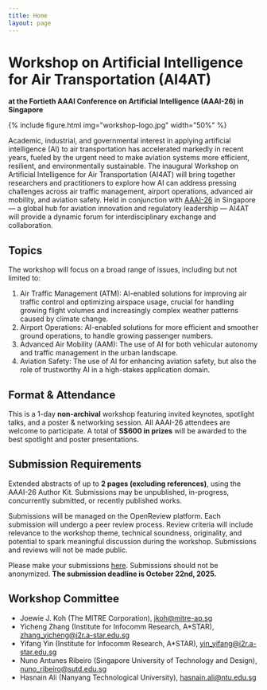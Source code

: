 ```yaml
---
title: Home
layout: page
---
```


# Workshop on Artificial Intelligence for Air Transportation (AI4AT)
**at the Fortieth AAAI Conference on Artificial Intelligence (AAAI-26) in Singapore**

{% include figure.html img="workshop-logo.jpg" width="50%" %}

Academic, industrial, and governmental interest in applying artificial intelligence (AI) to air transportation has accelerated markedly in recent years, fueled by the urgent need to make aviation systems more efficient, resilient, and environmentally sustainable. The inaugural Workshop on Artificial Intelligence for Air Transportation (AI4AT) will bring together researchers and practitioners to explore how AI can address pressing challenges across air traffic management, airport operations, advanced air mobility, and aviation safety. Held in conjunction with [AAAI-26](https://aaai.org/conference/aaai/aaai-26/) in Singapore — a global hub for aviation innovation and regulatory leadership — AI4AT will provide a dynamic forum for interdisciplinary exchange and collaboration.

## Topics

The workshop will focus on a broad range of issues, including but not limited to:
 1. Air Traffic Management (ATM): AI-enabled solutions for improving air traffic control and optimizing airspace usage, crucial for handling growing flight volumes and increasingly complex weather patterns caused by climate change.
 2. Airport Operations: AI-enabled solutions for more efficient and smoother ground operations, to handle growing passenger numbers.
 3. Advanced Air Mobility (AAM): The use of AI for both vehicular autonomy and traffic management in the urban landscape.
 4. Aviation Safety: The use of AI for enhancing aviation safety, but also the role of trustworthy AI in a high-stakes application domain.

## Format & Attendance

This is a 1-day **non-archival** workshop featuring invited keynotes, spotlight talks, and a poster & networking session. All AAAI-26 attendees are welcome to participate. A total of **S$600 in prizes** will be awarded to the best spotlight and poster presentations.

## Submission Requirements

Extended abstracts of up to **2 pages (excluding references)**, using the AAAI-26 Author Kit. Submissions may be unpublished, in-progress, concurrently submitted, or recently published works.

Submissions will be managed on the OpenReview platform. Each submission will undergo a peer review process. Review criteria will include relevance to the workshop theme, technical soundness, originality, and potential to spark meaningful discussion during the workshop. Submissions and reviews will not be made public.

Please make your submissions [here](https://openreview.net/group?id=AAAI.org/2026/Workshop/AI4AT). Submissions should not be anonymized. **The submission deadline is October 22nd, 2025.**

## Workshop Committee

 - Joewie J. Koh (The MITRE Corporation), <jkoh@mitre-ap.sg>
 - Yicheng Zhang (Institute for Infocomm Research, A*STAR), <zhang_yicheng@i2r.a-star.edu.sg>
 - Yifang Yin (Institute for Infocomm Research, A*STAR), <yin_yifang@i2r.a-star.edu.sg>
 - Nuno Antunes Ribeiro (Singapore University of Technology and Design), <nuno_ribeiro@sutd.edu.sg>
 - Hasnain Ali (Nanyang Technological University), <hasnain.ali@ntu.edu.sg>
